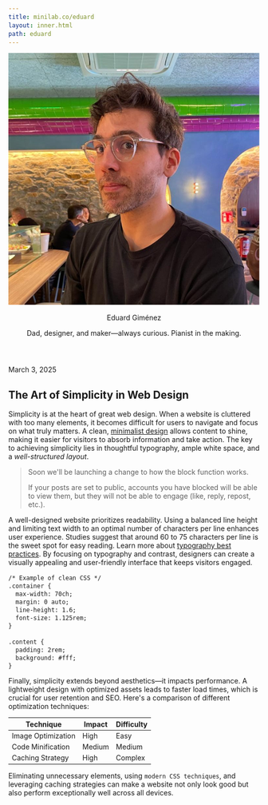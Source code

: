```yaml
---
title: minilab.co/eduard
layout: inner.html
path: eduard
---
```


<header class="user-card">
    <img src="/assets/images/eduard.jpeg" alt="Portrait photo of Eduard Giménez" class="avatar">
    <p class="name">Eduard Giménez</p>
    <p class="bio">Dad, designer, and maker&mdash;always curious. Pianist in the making.</p>
</header>

<article class="article">
  <p class="date">March 3, 2025</p>
  <h1 class="align--center">The Art of Simplicity in Web Design</h1>

  <p>
    Simplicity is at the heart of great web design. When a website is cluttered with too many elements, it becomes difficult for users to navigate and focus on what truly matters. A clean, <u>minimalist design</u> allows content to shine, making it easier for visitors to absorb information and take action. The key to achieving simplicity lies in thoughtful typography, ample white space, and a <i>well-structured layout</i>.
  </p>

  <blockquote><p>Soon we'll be launching a change to how the block function works.</p>

  <p>If your posts are set to public, accounts you have blocked will be able to view them, but they will not be able to engage (like, reply, repost, etc.).</p>
  </blockquote>

  <p>
    A well-designed website prioritizes readability. Using a balanced line height and limiting text width to an optimal number of characters per line enhances user experience. Studies suggest that around 60 to 75 characters per line is the sweet spot for easy reading. Learn more about <a href="https://www.smashingmagazine.com/2014/09/balancing-line-length-font-size-responsive-web-design/">typography best practices</a>. By focusing on typography and contrast, designers can create a visually appealing and user-friendly interface that keeps visitors engaged.
  </p>

  <pre><code>/* Example of clean CSS */
.container {
  max-width: 70ch;
  margin: 0 auto;
  line-height: 1.6;
  font-size: 1.125rem;
}

.content {
  padding: 2rem;
  background: #fff;
}</code></pre>

  <p>
    Finally, simplicity extends beyond aesthetics—it impacts performance. A lightweight design with optimized assets leads to faster load times, which is crucial for user retention and SEO. Here's a comparison of different optimization techniques:
  </p>

  <table>
    <thead>
      <tr>
        <th>Technique</th>
        <th>Impact</th>
        <th>Difficulty</th>
      </tr>
    </thead>
    <tbody>
      <tr>
        <td>Image Optimization</td>
        <td>High</td>
        <td>Easy</td>
      </tr>
      <tr>
        <td>Code Minification</td>
        <td>Medium</td>
        <td>Medium</td>
      </tr>
      <tr>
        <td>Caching Strategy</td>
        <td>High</td>
        <td>Complex</td>
      </tr>
    </tbody>
  </table>

  <p>
    Eliminating unnecessary elements, using <code>modern CSS techniques</code>, and leveraging caching strategies can make a website not only look good but also perform exceptionally well across all devices.
  </p>
</article>

